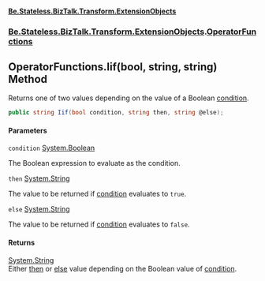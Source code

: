 #### [Be.Stateless.BizTalk.Transform.ExtensionObjects](README.md 'README')
### [Be.Stateless.BizTalk.Transform.ExtensionObjects](Be.Stateless.BizTalk.Transform.ExtensionObjects.md 'Be.Stateless.BizTalk.Transform.ExtensionObjects').[OperatorFunctions](OperatorFunctions.md 'Be.Stateless.BizTalk.Transform.ExtensionObjects.OperatorFunctions')

## OperatorFunctions.Iif(bool, string, string) Method

Returns one of two values depending on the value of a Boolean [condition](OperatorFunctions.Iif(bool,string,string).md#Be.Stateless.BizTalk.Transform.ExtensionObjects.OperatorFunctions.Iif(bool,string,string).condition 'Be.Stateless.BizTalk.Transform.ExtensionObjects.OperatorFunctions.Iif(bool, string, string).condition').

```csharp
public string Iif(bool condition, string then, string @else);
```
#### Parameters

<a name='Be.Stateless.BizTalk.Transform.ExtensionObjects.OperatorFunctions.Iif(bool,string,string).condition'></a>

`condition` [System.Boolean](https://docs.microsoft.com/en-us/dotnet/api/System.Boolean 'System.Boolean')

The Boolean expression to evaluate as the condition.

<a name='Be.Stateless.BizTalk.Transform.ExtensionObjects.OperatorFunctions.Iif(bool,string,string).then'></a>

`then` [System.String](https://docs.microsoft.com/en-us/dotnet/api/System.String 'System.String')

The value to be returned if [condition](OperatorFunctions.Iif(bool,string,string).md#Be.Stateless.BizTalk.Transform.ExtensionObjects.OperatorFunctions.Iif(bool,string,string).condition 'Be.Stateless.BizTalk.Transform.ExtensionObjects.OperatorFunctions.Iif(bool, string, string).condition') evaluates to `true`.

<a name='Be.Stateless.BizTalk.Transform.ExtensionObjects.OperatorFunctions.Iif(bool,string,string).else'></a>

`else` [System.String](https://docs.microsoft.com/en-us/dotnet/api/System.String 'System.String')

The value to be returned if [condition](OperatorFunctions.Iif(bool,string,string).md#Be.Stateless.BizTalk.Transform.ExtensionObjects.OperatorFunctions.Iif(bool,string,string).condition 'Be.Stateless.BizTalk.Transform.ExtensionObjects.OperatorFunctions.Iif(bool, string, string).condition') evaluates to `false`.

#### Returns
[System.String](https://docs.microsoft.com/en-us/dotnet/api/System.String 'System.String')  
Either [then](OperatorFunctions.Iif(bool,string,string).md#Be.Stateless.BizTalk.Transform.ExtensionObjects.OperatorFunctions.Iif(bool,string,string).then 'Be.Stateless.BizTalk.Transform.ExtensionObjects.OperatorFunctions.Iif(bool, string, string).then') or [else](OperatorFunctions.Iif(bool,string,string).md#Be.Stateless.BizTalk.Transform.ExtensionObjects.OperatorFunctions.Iif(bool,string,string).else 'Be.Stateless.BizTalk.Transform.ExtensionObjects.OperatorFunctions.Iif(bool, string, string).else') value depending on the Boolean value of [condition](OperatorFunctions.Iif(bool,string,string).md#Be.Stateless.BizTalk.Transform.ExtensionObjects.OperatorFunctions.Iif(bool,string,string).condition 'Be.Stateless.BizTalk.Transform.ExtensionObjects.OperatorFunctions.Iif(bool, string, string).condition').